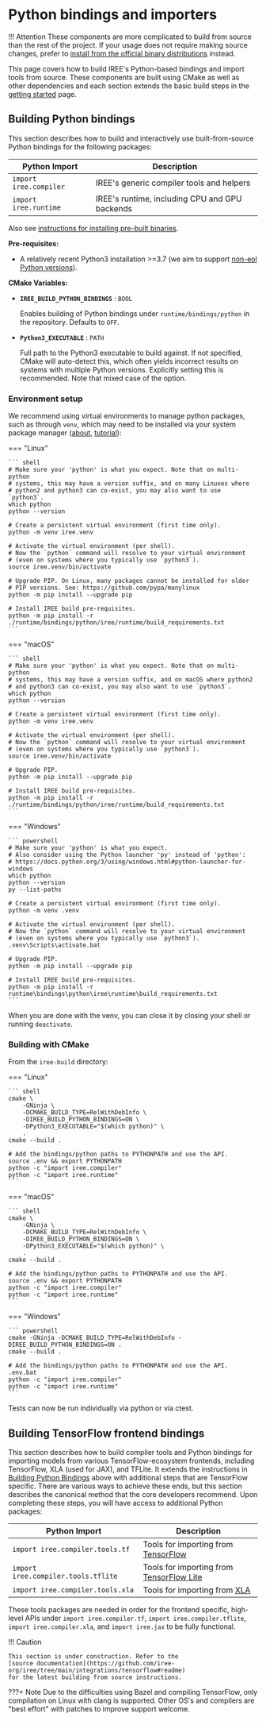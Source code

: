 # Python bindings and importers

!!! Attention
    These components are more complicated to build from source than the rest of
    the project. If your usage does not require making source changes, prefer to
    [install from the official binary distributions](../bindings/python.md#installing-iree-packages)
    instead.

This page covers how to build IREE's Python-based bindings and import tools from
source. These components are built using CMake as well as other dependencies and
each section extends the basic build steps in the
[getting started](./getting-started.md) page.

## Building Python bindings

This section describes how to build and interactively use built-from-source
Python bindings for the following packages:

| Python Import          | Description                                    |
|------------------------|------------------------------------------------|
| `import iree.compiler` | IREE's generic compiler tools and helpers      |
| `import iree.runtime`  | IREE's runtime, including CPU and GPU backends |

Also see [instructions for installing pre-built binaries](../bindings/python.md).

**Pre-requisites:**

* A relatively recent Python3 installation >=3.7 (we aim to support
  [non-eol Python versions](https://endoflife.date/python)).

**CMake Variables:**

* **`IREE_BUILD_PYTHON_BINDINGS`** : `BOOL`

    Enables building of Python bindings under `runtime/bindings/python` in the
    repository. Defaults to `OFF`.

* **`Python3_EXECUTABLE`** : `PATH`

    Full path to the Python3 executable to build against. If not specified, CMake
    will auto-detect this, which often yields incorrect results on systems
    with multiple Python versions. Explicitly setting this is recommended.
    Note that mixed case of the option.

### Environment setup

We recommend using virtual environments to manage python packages, such
as through `venv`, which may need to be installed via your system
package manager ([about](https://docs.python.org/3/library/venv.html),
[tutorial](https://docs.python.org/3/tutorial/venv.html)):

=== "Linux"

    ``` shell
    # Make sure your 'python' is what you expect. Note that on multi-python
    # systems, this may have a version suffix, and on many Linuxes where
    # python2 and python3 can co-exist, you may also want to use `python3`.
    which python
    python --version

    # Create a persistent virtual environment (first time only).
    python -m venv iree.venv

    # Activate the virtual environment (per shell).
    # Now the `python` command will resolve to your virtual environment
    # (even on systems where you typically use `python3`).
    source iree.venv/bin/activate

    # Upgrade PIP. On Linux, many packages cannot be installed for older
    # PIP versions. See: https://github.com/pypa/manylinux
    python -m pip install --upgrade pip

    # Install IREE build pre-requisites.
    python -m pip install -r ./runtime/bindings/python/iree/runtime/build_requirements.txt
    ```

=== "macOS"

    ``` shell
    # Make sure your 'python' is what you expect. Note that on multi-python
    # systems, this may have a version suffix, and on macOS where python2
    # and python3 can co-exist, you may also want to use `python3`.
    which python
    python --version

    # Create a persistent virtual environment (first time only).
    python -m venv iree.venv

    # Activate the virtual environment (per shell).
    # Now the `python` command will resolve to your virtual environment
    # (even on systems where you typically use `python3`).
    source iree.venv/bin/activate

    # Upgrade PIP.
    python -m pip install --upgrade pip

    # Install IREE build pre-requisites.
    python -m pip install -r ./runtime/bindings/python/iree/runtime/build_requirements.txt
    ```

=== "Windows"

    ``` powershell
    # Make sure your 'python' is what you expect.
    # Also consider using the Python launcher 'py' instead of 'python':
    # https://docs.python.org/3/using/windows.html#python-launcher-for-windows
    which python
    python --version
    py --list-paths

    # Create a persistent virtual environment (first time only).
    python -m venv .venv

    # Activate the virtual environment (per shell).
    # Now the `python` command will resolve to your virtual environment
    # (even on systems where you typically use `python3`).
    .venv\Scripts\activate.bat

    # Upgrade PIP.
    python -m pip install --upgrade pip

    # Install IREE build pre-requisites.
    python -m pip install -r runtime\bindings\python\iree\runtime\build_requirements.txt
    ```

When you are done with the venv, you can close it by closing your shell
or running `deactivate`.

### Building with CMake

From the `iree-build` directory:

=== "Linux"

    ``` shell
    cmake \
        -GNinja \
        -DCMAKE_BUILD_TYPE=RelWithDebInfo \
        -DIREE_BUILD_PYTHON_BINDINGS=ON \
        -DPython3_EXECUTABLE="$(which python)" \
        .
    cmake --build .

    # Add the bindings/python paths to PYTHONPATH and use the API.
    source .env && export PYTHONPATH
    python -c "import iree.compiler"
    python -c "import iree.runtime"
    ```

=== "macOS"

    ``` shell
    cmake \
        -GNinja \
        -DCMAKE_BUILD_TYPE=RelWithDebInfo \
        -DIREE_BUILD_PYTHON_BINDINGS=ON \
        -DPython3_EXECUTABLE="$(which python)" \
        .
    cmake --build .

    # Add the bindings/python paths to PYTHONPATH and use the API.
    source .env && export PYTHONPATH
    python -c "import iree.compiler"
    python -c "import iree.runtime"
    ```

=== "Windows"

    ``` powershell
    cmake -GNinja -DCMAKE_BUILD_TYPE=RelWithDebInfo -DIREE_BUILD_PYTHON_BINDINGS=ON .
    cmake --build .

    # Add the bindings/python paths to PYTHONPATH and use the API.
    .env.bat
    python -c "import iree.compiler"
    python -c "import iree.runtime"
    ```

Tests can now be run individually via python or via ctest.

## Building TensorFlow frontend bindings

This section describes how to build compiler tools and Python bindings for
importing models from various TensorFlow-ecosystem frontends, including
TensorFlow, XLA (used for JAX), and TFLite. It extends the instructions in
[Building Python Bindings](#building-python-bindings) above with additional
steps that are TensorFlow specific. There are various ways to achieve these
ends, but this section describes the canonical method that the core
developers recommend. Upon completing these steps, you will have access to
additional Python packages:

| Python Import                       | Description                                                                 |
|-------------------------------------|-----------------------------------------------------------------------------|
| `import iree.compiler.tools.tf`     | Tools for importing from [TensorFlow](https://www.tensorflow.org/)          |
| `import iree.compiler.tools.tflite` | Tools for importing from [TensorFlow Lite](https://www.tensorflow.org/lite) |
| `import iree.compiler.tools.xla`    | Tools for importing from [XLA](https://www.tensorflow.org/xla)              |

These tools packages are needed in order for the frontend specific, high-level
APIs under `import iree.compiler.tf`, `import iree.compiler.tflite`,
`import iree.compiler.xla`, and `import iree.jax` to be fully functional.

!!! Caution

    This section is under construction. Refer to the
    [source documentation](https://github.com/iree-org/iree/tree/main/integrations/tensorflow#readme)
    for the latest building from source instructions.

???+ Note
    Due to the difficulties using Bazel and compiling TensorFlow, only
    compilation on Linux with clang is supported. Other OS's and compilers are
    "best effort" with patches to improve support welcome.
